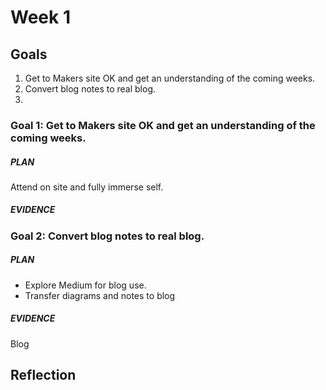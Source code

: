# Week 1


## Goals

1. Get to Makers site OK and get an understanding of the coming weeks.
2. Convert blog notes to real blog.
3. 



### Goal 1: Get to Makers site OK and get an understanding of the coming weeks.
##### PLAN
Attend on site and fully immerse self.
##### EVIDENCE

### Goal 2: Convert blog notes to real blog.
##### PLAN
- Explore Medium for blog use.
- Transfer diagrams and notes to blog

##### EVIDENCE
Blog



## Reflection